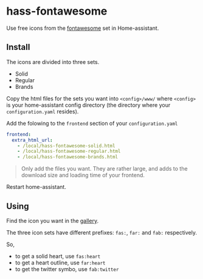 # hass-fontawesome

Use free icons from the [fontawesome](https://fontawesome.com) set in Home-assistant.

## Install

The icons are divided into three sets.

- Solid
- Regular
- Brands

Copy the html files for the sets you want into `<config>/www/` where `<config>` is your home-assistant config directory (the directory where your `configuration.yaml` resides).

Add the folowing to the `frontend` section of your `configuration.yaml`

```yaml
frontend:
  extra_html_url:
    - /local/hass-fontawesome-solid.html
    - /local/hass-fontawesome-regular.html
    - /local/hass-fontawesome-brands.html
```

> Only add the files you want. They are rather large, and adds to the download size and loading time of your frontend.

Restart home-assistant.

## Using

Find the icon you want in the [gallery](https://fontawesome.com/icons?d=gallery).

The three icon sets have different prefixes: `fas:`, `far:` and `fab:` respectively.

So,

- to get a solid heart, use `fas:heart`
- to get a heart outline, use `far:heart`
- to get the twitter symbo, use `fab:twitter`


